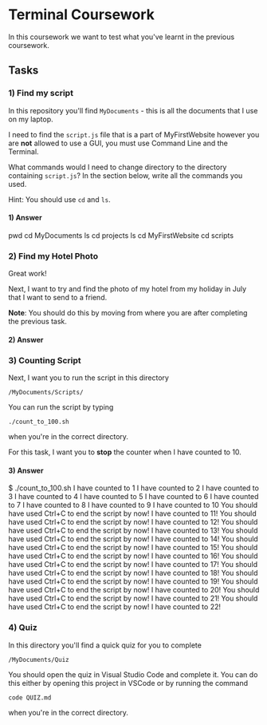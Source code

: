 # Terminal Coursework

In this coursework we want to test what you've learnt in the previous coursework.

## Tasks

### 1) Find my script

In this repository you'll find `MyDocuments` - this is all the documents that I use on my laptop.

I need to find the `script.js` file that is a part of MyFirstWebsite however you are **not** allowed to use a GUI, you must use Command Line and the Terminal.

What commands would I need to change directory to the directory containing `script.js`? In the section below, write all the commands you used.

Hint: You should use `cd` and `ls`.

#### 1) Answer
pwd 
cd MyDocuments 
ls
cd projects
ls
cd MyFirstWebsite
cd scripts


<!-- Write your answer here -->

### 2) Find my Hotel Photo

Great work!

Next, I want to try and find the photo of my hotel from my holiday in July that I want to send to a friend.

**Note**: You should do this by moving from where you are after completing the previous task.

#### 2) Answer
<!--Answer ->
Admin@DESKTOP-T1DLJAH MINGW64 ~/Documents/Terminal-Coursework-Week1/MyDocuments/photos/HolidayJune (wm4/terminal-coursework/mesgna)
$ ls
cyf.png

<!-- Write your answer here -->

### 3) Counting Script

Next, I want you to run the script in this directory

```
/MyDocuments/Scripts/
```

You can run the script by typing

```
./count_to_100.sh
```

when you're in the correct directory.

For this task, I want you to **stop** the counter when I have counted to 10.

#### 3) Answer

$ ./count_to_100.sh
I have counted to 1
I have counted to 2
I have counted to 3
I have counted to 4
I have counted to 5
I have counted to 6
I have counted to 7
I have counted to 8
I have counted to 9
I have counted to 10
You should have used Ctrl+C to end the script by now! I have counted to 11!
You should have used Ctrl+C to end the script by now! I have counted to 12!
You should have used Ctrl+C to end the script by now! I have counted to 13!
You should have used Ctrl+C to end the script by now! I have counted to 14!
You should have used Ctrl+C to end the script by now! I have counted to 15!
You should have used Ctrl+C to end the script by now! I have counted to 16!
You should have used Ctrl+C to end the script by now! I have counted to 17!
You should have used Ctrl+C to end the script by now! I have counted to 18!
You should have used Ctrl+C to end the script by now! I have counted to 19!
You should have used Ctrl+C to end the script by now! I have counted to 20!
You should have used Ctrl+C to end the script by now! I have counted to 21!
You should have used Ctrl+C to end the script by now! I have counted to 22!

<!-- Write your answer here -->

### 4) Quiz

In this directory you'll find a quick quiz for you to complete

```
/MyDocuments/Quiz
```

You should open the quiz in Visual Studio Code and complete it. You can do this either by opening this project in VSCode or by running the command

```sh
code QUIZ.md
```

when you're in the correct directory.
